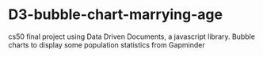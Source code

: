 # D3-bubble-chart-marrying-age
cs50 final project using Data Driven Documents, a javascript library. Bubble charts to display some population statistics from Gapminder
